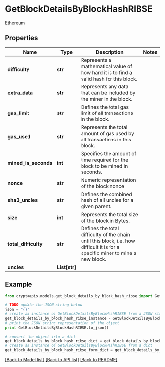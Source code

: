 # GetBlockDetailsByBlockHashRIBSE

Ethereum

## Properties
Name | Type | Description | Notes
------------ | ------------- | ------------- | -------------
**difficulty** | **str** | Represents a mathematical value of how hard it is to find a valid hash for this block. | 
**extra_data** | **str** | Represents any data that can be included by the miner in the block. | 
**gas_limit** | **str** | Defines the total gas limit of all transactions in the block. | 
**gas_used** | **str** | Represents the total amount of gas used by all transactions in this block. | 
**mined_in_seconds** | **int** | Specifies the amount of time required for the block to be mined in seconds. | 
**nonce** | **str** | Numeric representation of the block nonce | 
**sha3_uncles** | **str** | Defines the combined hash of all uncles for a given parent. | 
**size** | **int** | Represents the total size of the block in Bytes. | 
**total_difficulty** | **str** | Defines the total difficulty of the chain until this block, i.e. how difficult it is for a specific miner to mine a new block. | 
**uncles** | **List[str]** |  | 

## Example

```python
from cryptoapis.models.get_block_details_by_block_hash_ribse import GetBlockDetailsByBlockHashRIBSE

# TODO update the JSON string below
json = "{}"
# create an instance of GetBlockDetailsByBlockHashRIBSE from a JSON string
get_block_details_by_block_hash_ribse_instance = GetBlockDetailsByBlockHashRIBSE.from_json(json)
# print the JSON string representation of the object
print GetBlockDetailsByBlockHashRIBSE.to_json()

# convert the object into a dict
get_block_details_by_block_hash_ribse_dict = get_block_details_by_block_hash_ribse_instance.to_dict()
# create an instance of GetBlockDetailsByBlockHashRIBSE from a dict
get_block_details_by_block_hash_ribse_form_dict = get_block_details_by_block_hash_ribse.from_dict(get_block_details_by_block_hash_ribse_dict)
```
[[Back to Model list]](../README.md#documentation-for-models) [[Back to API list]](../README.md#documentation-for-api-endpoints) [[Back to README]](../README.md)


